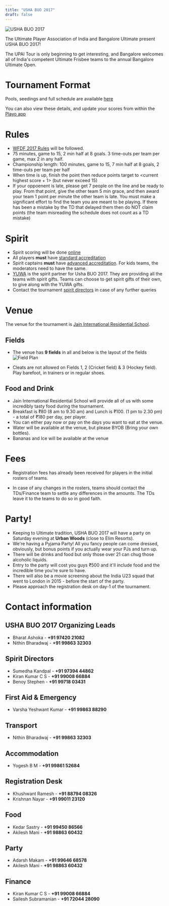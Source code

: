 ```yaml
---
title: "USHA BUO 2017"
draft: false
---
```


![USHA BUO 2017](../images/buo-2017-logo.jpg)

The Ultimate Player Association of India and Bangalore Ultimate present USHA BUO
2017!

The UPAI Tour is only beginning to get interesting, and Bangalore
welcomes all of India's competent Ultimate Frisbee teams to the annual
Bangalore Ultimate Open.

Tournament Format
=================

Pools, seedings and full schedule are available [here](http://goo.gl/stpLqv)

You can also view these details, and update your scores from within
the [Playo app](https://z34v4.app.goo.gl/UeD4)

Rules
=====

- [WFDF 2017 Rules](https://rules.wfdf.org/) will be followed.
- 75 minutes, game to 15, 2 min half at 8 goals. 3 time-outs per team per game, max 2 in any half.
- Championship length: 100 minutes, game to 15, 7 min half at 8 goals, 2 time-outs per team per half
- When time is up, finish the point then reduce points target to <current highest score + 1> (but never exceed 15)
- If your oppoenent is late, please get 7 people on the line and be ready to
  play. From that point, give the other team 5 min grace, and then award your
  team 1 point per minute the other team is late. You must make a significant
  effort to find the team you are meant to be playing. If there has been a
  mistake by the TD that delayed them then do NOT claim points (the team
  misreading the schedule does not count as a TD mistake)

Spirit
======

- Spirit scoring will be done [online](http://bit.ly/buo-2017-scores)
- All players **must** have [standard accreditation](https://rules.wfdf.org/accreditation/accreditation-standard)
- Spirit captains **must**
  have
  [advanced accreditation](https://rules.wfdf.org/accreditation/accreditation-advanced).
  For kids teams, the moderators need to have the same.
- [YUWA](http://www.yuwa-india.org/) is the spirit partner for Usha BUO 2017.
  They are providing all the teams with spirit gifts. Teams can choose to get
  spirit gifts of their own, to give along with the YUWA gifts.
- Contact the tournament [spirit directors](#spirit-directors) in case of any further queries

Venue
=====

The venue for the tournament
is [Jain International Residential School](https://goo.gl/maps/LgG33cnJEZk).

Fields
------

- The venue has **9 fields** in all and below is the layout of the
  fields ![Field Plan](../images/buo-2017-venue-layout.jpg)

- Cleats are not allowed on Fields 1, 2 (Cricket field) & 3 (Hockey field). Play
  barefoot, in trainers or in regular shoes.

Food and Drink
--------------

- Jain International Residential School will provide all of us with some
  incredibly tasty food during the tournament.
- Breakfast is ₹80 (8 am to 9.30 am) and Lunch is ₹100. (1 pm to 2.30 pm) - a
  total of ₹180 per day, per player.
- You can either pay now or pay on the days you want to eat at the venue.
- Water will be available at the venue, but please BYOB (Bring your own
  bottles).
- Bananas and Ice will be available at the venue

Fees
====

- Registration fees has already been received for players in the
  initial rosters of teams.

- In case of any changes in the rosters, teams should contact the
  TDs/Finance team to settle any differences in the amounts. The TDs
  leave it to the teams to do so in good faith.

Party!
======

- Keeping to Ultimate tradition, USHA BUO 2017 will have a party on Saturday
  evening at **Urban Woods** (close to Elim Resorts).
- We're having a Pyjama Party! All you fancy people can come dressed, obviously,
  but bonus points if you actually wear your PJs and turn up.
- There will be drinks and food but only those over 21 can chug those alcoholic
  liquids.
- Entry to the party will cost you guys ₹500 and it'll include food and the
  incredible time you're sure to have.
- There will also be a movie screening about the India U23 squad that went to
  London in 2015 - before the start of the party.
- Please approach the registration desk on day-1 of the tournament.

Contact information
===================

USHA BUO 2017 Organizing Leads
------------------------------

- Bharat Ashoka - **+91 97420 21082**
- Nithin Bharadwaj - **+91 99863 32303**

Spirit Directors
--------------------

- Sumedha Kandpal - **+91 97394 44862**
- Kiran Kumar C S - **+91 99008 66884**
- Benoy Stephen - **+91 99718 03431**

First Aid & Emergency
---------------------

- Varsha Yeshwant Kumar - **+91 99863 88290**

Transport
---------

- Nithin Bharadwaj - **+91 99863 32303**

Accommodation
-------------

- Yogesh B M - **+91 99861 52684**

Registration Desk
-----------------

- Khushwant Ramesh - **+91 88794 08326**
- Krishnan Nayar - **+91 99011 23120**

Food
----

- Kedar Sastry - **+91 99450 86566**
- Akilesh Mani - **+91 98863 60432**

Party
-----

- Adarsh Makam - **+91 99646 68578**
- Akilesh Mani - **+91 98863 60432**

Finance
-------

- Kiran Kumar C S - **+91 99008 66884**
- Sailesh Subramanian - **+91 72044 28090**
